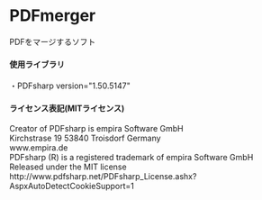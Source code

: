 # PDFmerger
PDFをマージするソフト
<h4>使用ライブラリ</h4>
・PDFsharp version="1.50.5147"
<h4>ライセンス表記(MITライセンス)</h4>
Creator of PDFsharp is empira Software GmbH<br/>
Kirchstrase 19 53840 Troisdorf Germany<br/>
www.empira.de<br/>
PDFsharp (R) is a registered trademark of empira Software GmbH<br/>
Released under the MIT license<br/>
http://www.pdfsharp.net/PDFsharp_License.ashx?AspxAutoDetectCookieSupport=1
